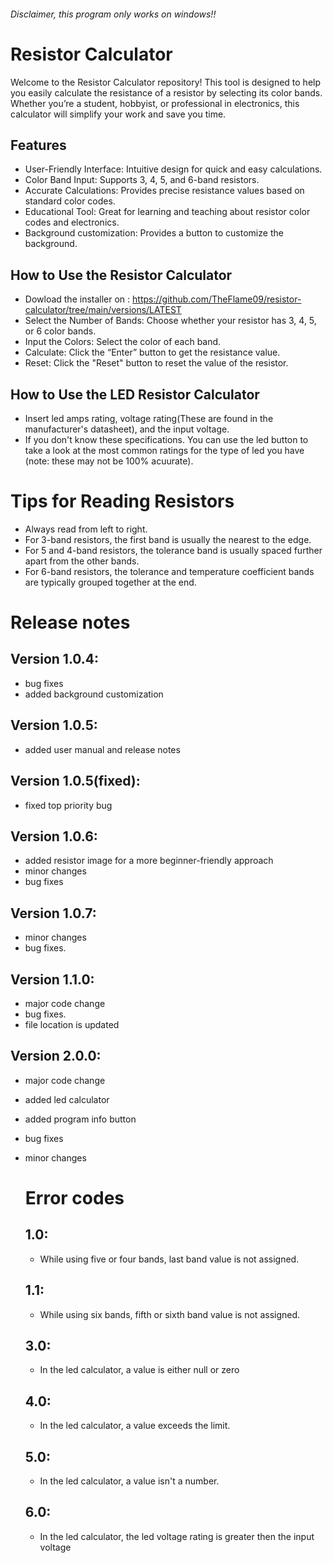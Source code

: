 ###### Disclaimer, this program only works on windows!!
# Resistor Calculator
Welcome to the Resistor Calculator repository! This tool is designed to help you easily calculate the resistance of a resistor by selecting its color bands. Whether you’re a student, hobbyist, or professional in electronics, this calculator will simplify your work and save you time.

## Features
* User-Friendly Interface: Intuitive design for quick and easy calculations.
* Color Band Input: Supports 3, 4, 5, and 6-band resistors.
* Accurate Calculations: Provides precise resistance values based on standard color codes.
* Educational Tool: Great for learning and teaching about resistor color codes and electronics.
* Background customization: Provides a button to customize the background.
## How to Use the Resistor Calculator
* Dowload the installer on : https://github.com/TheFlame09/resistor-calculator/tree/main/versions/LATEST 
* Select the Number of Bands: Choose whether your resistor has 3, 4, 5, or 6 color bands.
* Input the Colors: Select the color of each band.
* Calculate: Click the “Enter” button to get the resistance value.
* Reset: Click the "Reset" button to reset the value of the resistor.
## How to Use the LED Resistor Calculator
* Insert led amps rating, voltage rating(These are found in the manufacturer's datasheet), and the input voltage.
* If you don't know these specifications. You can use the led button to take a look at the most common ratings for the type of led you have (note: these may not be 100% acuurate).
# Tips for Reading Resistors
 * Always read from left to right.
 * For 3-band resistors, the first band is usually the nearest to the edge.
 * For 5 and 4-band resistors, the tolerance band is usually spaced further apart from the other bands.
 * For 6-band resistors, the tolerance and temperature coefficient bands are typically grouped together at the end.

# Release notes
## Version 1.0.4:
* bug fixes
* added background customization

## Version 1.0.5: 
* added user manual and release notes

## Version 1.0.5(fixed):
* fixed top priority bug

## Version 1.0.6: 
* added resistor image for a more beginner-friendly approach
* minor changes
* bug fixes

## Version 1.0.7:
* minor changes
* bug fixes.
  
## Version 1.1.0:
* major code change
* bug fixes.
* file location is updated

## Version 2.0.0: 
* major code change
* added led calculator
* added program info button
* bug fixes
* minor changes
  
  # Error codes
  ## 1.0:
   * While using five or four bands, last band value is not assigned.
  ## 1.1:
   * While using six bands, fifth or sixth band value is not assigned.
  ## 3.0:
   * In the led calculator, a value is either null or zero
  ## 4.0:
   * In the led calculator, a value exceeds the limit.
  ## 5.0:
   * In the led calculator, a value isn't a number.
  ## 6.0:
   * In the led calculator, the led voltage rating is greater then the input voltage
